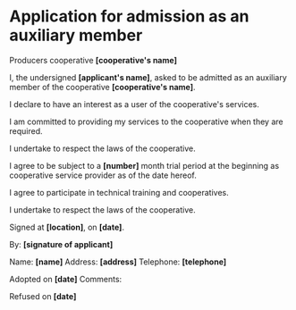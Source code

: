 ﻿Application for admission as an auxiliary member
================================================

Producers cooperative **[cooperative's name]**

I, the undersigned **[applicant's name]**, asked to be admitted as an auxiliary
member of the cooperative **[cooperative's name]**.

I declare to have an interest as a user of the cooperative's services.

I am committed to providing my services to the cooperative when they are
required.

I undertake to respect the laws of the cooperative.

I agree to be subject to a **[number]** month trial period at the beginning as
cooperative service provider as of the date hereof.

I agree to participate in technical training and cooperatives.

I undertake to respect the laws of the cooperative.


Signed at **[location]**, on **[date]**.


By:	**[signature of applicant]**

Name: **[name]**
Address: **[address]**
Telephone: **[telephone]**

Adopted on **[date]**
Comments:



Refused on **[date]**

